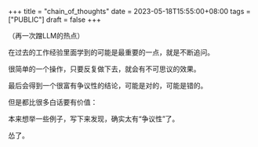+++
title = "chain_of_thoughts"
date = 2023-05-18T15:55:00+08:00
tags = ["PUBLIC"]
draft = false
+++

（再一次蹭LLM的热点）

在过去的工作经验里面学到的可能是最重要的一点，就是不断追问。

很简单的一个操作，只要反复做下去，就会有不可思议的效果。

最后会得到一个很富有争议性的结论，可能是对的，可能是错的。

但是都比很多白话要有价值：

本来想举一些例子，写下来发现，确实太有“争议性”了。

怂了。
